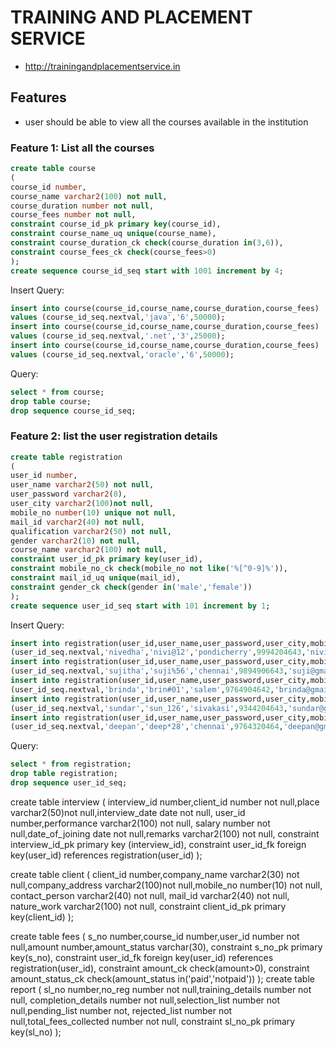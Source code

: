 # TRAINING AND PLACEMENT SERVICE

* http://trainingandplacementservice.in

## Features

* user should be able to view all the courses available in the institution

### Feature 1: List all the courses

```sql
create table course
(
course_id number,
course_name varchar2(100) not null,
course_duration number not null,
course_fees number not null,
constraint course_id_pk primary key(course_id),
constraint course_name_uq unique(course_name),
constraint course_duration_ck check(course_duration in(3,6)),
constraint course_fees_ck check(course_fees>0)
);
create sequence course_id_seq start with 1001 increment by 4;
```
Insert Query:
```sql
insert into course(course_id,course_name,course_duration,course_fees) 
values (course_id_seq.nextval,'java','6',50000);
insert into course(course_id,course_name,course_duration,course_fees) 
values (course_id_seq.nextval,'.net','3',25000);
insert into course(course_id,course_name,course_duration,course_fees) 
values (course_id_seq.nextval,'oracle','6',50000);
```
Query:
```sql
select * from course;
drop table course;
drop sequence course_id_seq;
```
### Feature 2: list the user registration details
```sql
create table registration
(
user_id number,
user_name varchar2(50) not null,
user_password varchar2(8),
user_city varchar2(100)not null,
mobile_no number(10) unique not null,
mail_id varchar2(40) not null,
qualification varchar2(50) not null,
gender varchar2(10) not null,
course_name varchar2(100) not null,
constraint user_id_pk primary key(user_id),
constraint mobile_no_ck check(mobile_no not like('%[^0-9]%')),
constraint mail_id_uq unique(mail_id),
constraint gender_ck check(gender in('male','female'))
);
create sequence user_id_seq start with 101 increment by 1;
```
Insert Query:
```sql
insert into registration(user_id,user_name,user_password,user_city,mobile_no,mail_id,qualification,gender)VALUES 
(user_id_seq.nextval,'nivedha','nivi@12','pondicherry',9994204643,'nivij@gmail.com','MCA','female');
insert into registration(user_id,user_name,user_password,user_city,mobile_no,mail_id,qualification,gender)VALUES 
(user_id_seq.nextval,'sujitha','suji%56','chennai',9894906643,'suji@gmail.com','BE-ECE','female');
insert into registration(user_id,user_name,user_password,user_city,mobile_no,mail_id,qualification,gender)VALUES 
(user_id_seq.nextval,'brinda','brin#01','salem',9764904642,'brinda@gmail.com','Msc-CS','female');
insert into registration(user_id,user_name,user_password,user_city,mobile_no,mail_id,qualification,gender)VALUES 
(user_id_seq.nextval,'sundar','sun_126','sivakasi',9344204643,'sundar@gmail.com','BE-IT','male');
insert into registration(user_id,user_name,user_password,user_city,mobile_no,mail_id,qualification,gender)VALUES 
(user_id_seq.nextval,'deepan','deep*28','chennai',9764320464,'deepan@gmail.com','BE-MECH','male');
```
Query:
```sql
select * from registration;
drop table registration;
drop sequence user_id_seq;
```

create table interview
(
interview_id number,client_id number not null,place varchar2(50)not null,interview_date date not null,
user_id number,performance varchar2(100) not null,
salary number not null,date_of_joining date not null,remarks varchar2(100) not null,
constraint interview_id_pk primary key (interview_id),
constraint user_id_fk foreign key(user_id) references registration(user_id)
);
                           
create table client
(
client_id number,company_name varchar2(30) not null,company_address varchar2(100)not null,mobile_no number(10) not null,
contact_person varchar2(40) not null,
mail_id varchar2(40) not null,
nature_work varchar2(100) not null,
constraint client_id_pk primary key(client_id)
);
                           
create table fees
(
s_no number,course_id number,user_id number not null,amount number,amount_status varchar(30),
constraint s_no_pk primary key(s_no),
constraint user_id_fk foreign key(user_id) references registration(user_id),
constraint amount_ck check(amount>0),
constraint amount_status_ck check(amount_status in('paid','notpaid'))
);
create table report
(
sl_no number,no_reg number not null,training_details number not null,
completion_details number not null,selection_list number not null,pending_list number not,
rejected_list number not null,total_fees_collected number not null,
constraint sl_no_pk primary key(sl_no)
);
